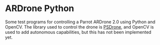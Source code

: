 # ARDrone Python
Some test programs for controlling a Parrot ARDrone 2.0 using Python and OpenCV. The library used to control the drone is [PSDrone](https://www.playsheep.de/drone/), and OpenCV is used to add autonomous capabilities, but this has not been implemented yet. 
